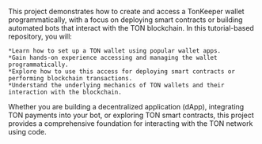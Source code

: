 This project demonstrates how to create and access a TonKeeper wallet programmatically, with a focus on deploying smart contracts or building automated bots that interact with the TON blockchain. In this tutorial-based repository, you will:

    *Learn how to set up a TON wallet using popular wallet apps.
    *Gain hands-on experience accessing and managing the wallet programmatically.
    *Explore how to use this access for deploying smart contracts or performing blockchain transactions.
    *Understand the underlying mechanics of TON wallets and their interaction with the blockchain.

Whether you are building a decentralized application (dApp), integrating TON payments into your bot, or exploring TON smart contracts, this project provides a comprehensive foundation for interacting with the TON network using code.
